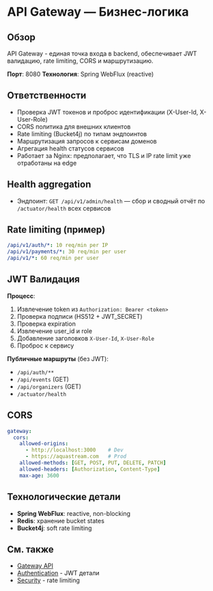 # API Gateway — Бизнес-логика

## Обзор

API Gateway - единая точка входа в backend, обеспечивает JWT валидацию, rate limiting, CORS и маршрутизацию.

**Порт**: 8080
**Технология**: Spring WebFlux (reactive)

## Ответственности
- Проверка JWT токенов и проброс идентификации (X-User-Id, X-User-Role)
- CORS политика для внешних клиентов
- Rate limiting (Bucket4j) по типам эндпоинтов
- Маршрутизация запросов к сервисам доменов
- Агрегация health статусов сервисов
- Работает за Nginx: предполагает, что TLS и IP rate limit уже отработаны на edge

## Health aggregation
- Эндпоинт: `GET /api/v1/admin/health` — сбор и сводный отчёт по `/actuator/health` всех сервисов

## Rate limiting (пример)
```yaml
/api/v1/auth/*: 10 req/min per IP
/api/v1/payments/*: 30 req/min per user
/api/v1/*: 60 req/min per user
```

## JWT Валидация

**Процесс**:
1. Извлечение token из `Authorization: Bearer <token>`
2. Проверка подписи (HS512 + JWT_SECRET)
3. Проверка expiration
4. Извлечение user_id и role
5. Добавление заголовков `X-User-Id`, `X-User-Role`
6. Проброс к сервису

**Публичные маршруты** (без JWT):
- `/api/auth/**`
- `/api/events` (GET)
- `/api/organizers` (GET)
- `/actuator/health`

## CORS

```yaml
gateway:
  cors:
    allowed-origins:
      - http://localhost:3000    # Dev
      - https://aquastream.com   # Prod
    allowed-methods: [GET, POST, PUT, DELETE, PATCH]
    allowed-headers: [Authorization, Content-Type]
    max-age: 3600
```

## Технологические детали

- **Spring WebFlux**: reactive, non-blocking
- **Redis**: хранение bucket states
- **Bucket4j**: soft rate limiting

## См. также

- [Gateway API](api.md)
- [Authentication](../authentication.md) - JWT детали
- [Security](../common/security.md) - rate limiting
